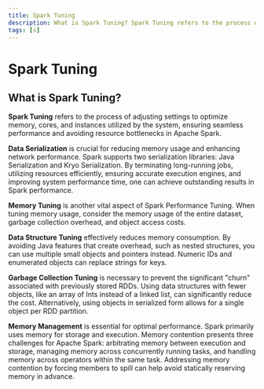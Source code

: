 ```yaml
---
title: Spark Tuning
description: What is Spark Tuning? Spark Tuning refers to the process of adjusting settings to optimize memory, cores, and instances utilized by the system, ensuring seamless performance and avoiding resource bottlenecks in Apache Spark.
tags: [s]
---
```


# Spark Tuning

## What is Spark Tuning?

**Spark Tuning** refers to the process of adjusting settings to optimize memory, cores, and instances utilized by the system, ensuring seamless performance and avoiding resource bottlenecks in Apache Spark.

**Data Serialization** is crucial for reducing memory usage and enhancing network performance. Spark supports two serialization libraries: Java Serialization and Kryo Serialization. By terminating long-running jobs, utilizing resources efficiently, ensuring accurate execution engines, and improving system performance time, one can achieve outstanding results in Spark performance.

**Memory Tuning** is another vital aspect of Spark Performance Tuning. When tuning memory usage, consider the memory usage of the entire dataset, garbage collection overhead, and object access costs.

**Data Structure Tuning** effectively reduces memory consumption. By avoiding Java features that create overhead, such as nested structures, you can use multiple small objects and pointers instead. Numeric IDs and enumerated objects can replace strings for keys.

**Garbage Collection Tuning** is necessary to prevent the significant "churn" associated with previously stored RDDs. Using data structures with fewer objects, like an array of Ints instead of a linked list, can significantly reduce the cost. Alternatively, using objects in serialized form allows for a single object per RDD partition.

**Memory Management** is essential for optimal performance. Spark primarily uses memory for storage and execution. Memory contention presents three challenges for Apache Spark: arbitrating memory between execution and storage, managing memory across concurrently running tasks, and handling memory across operators within the same task. Addressing memory contention by forcing members to spill can help avoid statically reserving memory in advance.

